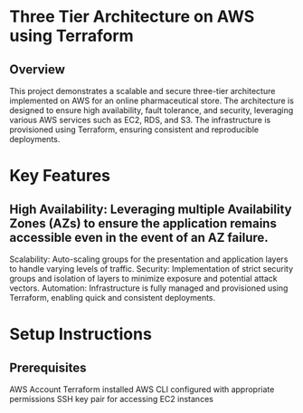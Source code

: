 # Three Tier Architecture on AWS using Terraform 

## Overview 
This project demonstrates a scalable and secure three-tier architecture implemented on AWS for an online pharmaceutical store. The architecture is designed to ensure high availability, fault tolerance, and security, leveraging various AWS services such as EC2, RDS, and S3. The infrastructure is provisioned using Terraform, ensuring consistent and reproducible deployments.


# Key Features

## High Availability: Leveraging multiple Availability Zones (AZs) to ensure the application remains accessible even in the event of an AZ failure.
Scalability: Auto-scaling groups for the presentation and application layers to handle varying levels of traffic.
Security: Implementation of strict security groups and isolation of layers to minimize exposure and potential attack vectors.
Automation: Infrastructure is fully managed and provisioned using Terraform, enabling quick and consistent deployments.

# Setup Instructions

## Prerequisites
AWS Account
Terraform installed
AWS CLI configured with appropriate permissions
SSH key pair for accessing EC2 instances

